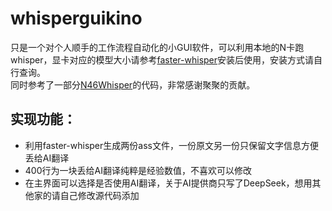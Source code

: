 # whisperguikino
只是一个对个人顺手的工作流程自动化的小GUI软件，可以利用本地的N卡跑whisper，显卡对应的模型大小请参考[faster-whisper](https://github.com/SYSTRAN/faster-whisper/)安装后使用，安装方式请自行查询。  
同时参考了一部分[N46Whisper](https://github.com/Ayanaminn/N46Whisper/)的代码，非常感谢聚聚的贡献。
## 实现功能：
- 利用faster-whisper生成两份ass文件，一份原文另一份只保留文字信息方便丢给AI翻译
- 400行为一块丢给AI翻译纯粹是经验数值，不喜欢可以修改
- 在主界面可以选择是否使用AI翻译，关于AI提供商只写了DeepSeek，想用其他家的请自己修改源代码添加
